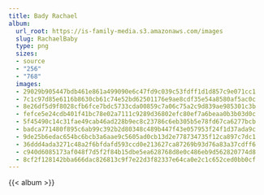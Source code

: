 ```yaml
---
title: Bady Rachael
album:
  url_root: https://is-family-media.s3.amazonaws.com/images
  slug: RachaelBaby
  type: png
  sizes:
  - source
  - "256"
  - "768"
  images:
  - 29029b905447bdb461e861a499090e6c47fd9c039c53fdff1d1d857c9e071cc1
  - 7c1c97d85e6116b8630cb61c74e52bd62501176e9ae8cdf35e54a8580af5ac0c
  - 8e26df5d9f8028cfb6fce7bdc5733cda00859c7a06c75a2c9d839ae985301c3b
  - fefce5e24cdb401f41bc78e02a7111c9289d36802efc80ef7a6beaa0b3b03d0c
  - 5f45490c14c31fae49cab46ad228b9ec8c23786c6eb305b5e78fd67ca6277bcb
  - badca771480f895c6ab99c392b2d80348c489b447f43e057953f24f1d37ada9c
  - 9de25b6edac654bc6bcb3a6aae9c5605ad0cb13d2e778734735f12ca897c7dc1
  - 36ddd4ada3271c48a2f6bfdafd593ccd0e213627ca87269b93d76a83a37cdff6
  - c940d6085173af048f7d5f2f84b15dbe5ea628768d8e0c486eb9d562820774d8
  - 8cf2f128142bba666dac826813c9f7e22d3f82337e64ca0e2c1c652ced0bb0cf
---
```

{{< album >}}
